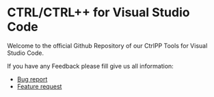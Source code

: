 # CTRL/CTRL++ for Visual Studio Code

Welcome to the official Github Repository of our CtrlPP Tools for Visual Studio Code.

If you have any Feedback please fill give us all information:
- [Bug report](https://github.com/LukasSchopp/vscode-ctrlpptools/issues/new?assignees=&labels=&template=bug_report.md&title=)
- [Feature request](https://github.com/LukasSchopp/vscode-ctrlpptools/issues/new?assignees=&labels=&template=feature_request.md&title=)

